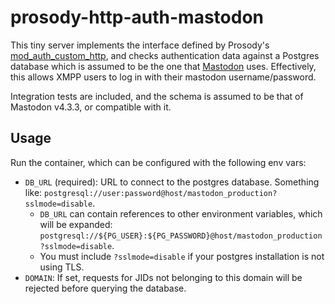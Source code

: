 # prosody-http-auth-mastodon

This tiny server implements the interface defined by Prosody's [mod_auth_custom_http](https://modules.prosody.im/mod_auth_custom_http.html), and checks authentication data against a Postgres database which is assumed to be the one that [Mastodon](https://github.com/mastodon/mastodon/) uses. Effectively, this allows XMPP users to log in with their mastodon username/password.

Integration tests are included, and the schema is assumed to be that of Mastodon v4.3.3, or compatible with it.

## Usage

Run the container, which can be configured with the following env vars:
- `DB_URL` (required): URL to connect to the postgres database. Something like: `postgresql://user:password@host/mastodon_production?sslmode=disable`.
  - `DB_URL` can contain references to other environment variables, which will be expanded: `postgresql://${PG_USER}:${PG_PASSWORD}@host/mastodon_production?sslmode=disable`.
  - You must include `?sslmode=disable` if your postgres installation is not using TLS.
- `DOMAIN`: If set, requests for JIDs not belonging to this domain will be rejected before querying the database.
